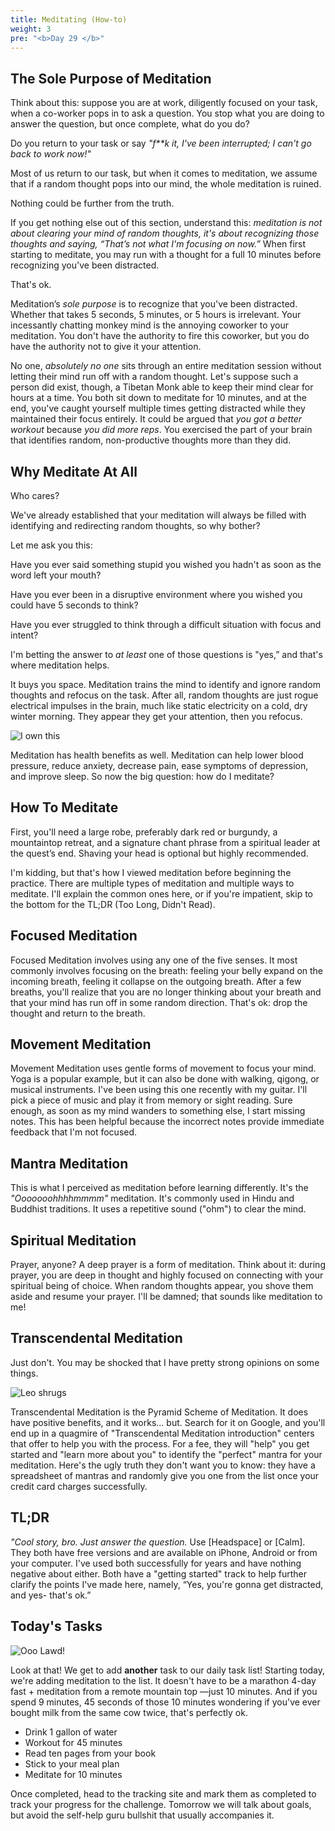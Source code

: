 ```yaml
---
title: Meditating (How-to)
weight: 3
pre: "<b>Day 29 </b>"
---
```


## The Sole Purpose of Meditation
Think about this: suppose you are at work, diligently focused on your task, when a co-worker pops in to ask a question. You stop what you are doing to answer the question, but once complete, what do you do?

Do you return to your task or say _"f**k it, I've been interrupted; I can't go back to work now!"_

Most of us return to our task, but when it comes to meditation, we assume that if a random thought pops into our mind, the whole meditation is ruined.

Nothing could be further from the truth.

If you get nothing else out of this section, understand this: _meditation is not about clearing your mind of random thoughts, it's about recognizing those thoughts and saying, “That’s not what I'm focusing on now.”_ When first starting to meditate, you may run with a thought for a full 10 minutes before recognizing you've been distracted.

That's ok.

Meditation’s _sole purpose_ is to recognize that you've been distracted. Whether that takes 5 seconds, 5 minutes, or 5 hours is irrelevant. Your incessantly chatting monkey mind is the annoying coworker to your meditation. You don't have the authority to fire this coworker, but you do have the authority not to give it your attention.

No one, _absolutely no one_ sits through an entire meditation session without letting their mind run off with a random thought. Let's suppose such a person did exist, though, a Tibetan Monk able to keep their mind clear for hours at a time. You both sit down to meditate for 10 minutes, and at the end, you've caught yourself multiple times getting distracted while they maintained their focus entirely. It could be argued that _you got a better workout_ because _you did more reps_. You exercised the part of your brain that identifies random, non-productive thoughts more than they did.

## Why Meditate At All
Who cares?

We've already established that your meditation will always be filled with identifying and redirecting random thoughts, so why bother?

Let me ask you this:

Have you ever said something stupid you wished you hadn't as soon as the word left your mouth?

Have you ever been in a disruptive environment where you wished you could have 5 seconds to think?

Have you ever struggled to think through a difficult situation with focus and intent?

I'm betting the answer to _at least_ one of those questions is "yes,” and that's where meditation helps.

It buys you space. Meditation trains the mind to identify and ignore random thoughts and refocus on the task. After all, random thoughts are just rogue electrical impulses in the brain, much like static electricity on a cold, dry winter morning. They appear they get your attention, then you refocus. 

![I own this](/images/owner.png)

Meditation has health benefits as well. Meditation can help lower blood pressure, reduce anxiety, decrease pain, ease symptoms of depression, and improve sleep. So now the big question: how do I meditate?

## How To Meditate
First, you'll need a large robe, preferably dark red or burgundy, a mountaintop retreat, and a signature chant phrase from a spiritual leader at the quest’s end. Shaving your head is optional but highly recommended.

I'm kidding, but that's how I viewed meditation before beginning the practice. There are multiple types of meditation and multiple ways to meditate. I'll explain the common ones here, or if you're impatient, skip to the bottom for the TL;DR (Too Long, Didn't Read).

## Focused Meditation
Focused Meditation involves using any one of the five senses. It most commonly involves focusing on the breath: feeling your belly expand on the incoming breath, feeling it collapse on the outgoing breath. After a few breaths, you'll realize that you are no longer thinking about your breath and that your mind has run off in some random direction. That's ok: drop the thought and return to the breath.

## Movement Meditation
Movement Meditation uses gentle forms of movement to focus your mind. Yoga is a popular example, but it can also be done with walking, qigong, or musical instruments. I've been using this one recently with my guitar. I'll pick a piece of music and play it from memory or sight reading. Sure enough, as soon as my mind wanders to something else, I start missing notes. This has been helpful because the incorrect notes provide immediate feedback that I'm not focused.

## Mantra Meditation
This is what I perceived as meditation before learning differently. It's the _"Ooooooohhhhmmmm"_ meditation. It's commonly used in Hindu and Buddhist traditions. It uses a repetitive sound ("ohm") to clear the mind.

## Spiritual Meditation
Prayer, anyone? A deep prayer is a form of meditation. Think about it: during prayer, you are deep in thought and highly focused on connecting with your spiritual being of choice. When random thoughts appear, you shove them aside and resume your prayer.
I'll be damned; that sounds like meditation to me!

## Transcendental Meditation
Just don't.
You may be shocked that I have pretty strong opinions on some things. 

![Leo shrugs](/images/leo.png)

Transcendental Meditation is the Pyramid Scheme of Meditation. It does have positive benefits, and it works... but.
Search for it on Google, and you'll end up in a quagmire of "Transcendental Meditation introduction" centers that offer to help you with the process. For a fee, they will "help" you get started and "learn more about you" to identify the "perfect" mantra for your meditation.
Here's the ugly truth they don't want you to know: they have a spreadsheet of mantras and randomly give you one from the list once your credit card charges successfully.

## TL;DR
_"Cool story, bro. Just answer the question._
Use [Headspace] or [Calm]. They both have free versions and are available on iPhone, Android or from your computer. I've used both successfully for years and have nothing negative about either. Both have a "getting started" track to help further clarify the points I've made here, namely, “Yes, you're gonna get distracted, and yes- that's ok.”

## Today's Tasks

![Ooo Lawd!](/images/lawdy.png)

Look at that! We get to add **another** task to our daily task list! Starting today, we're adding meditation to the list. It doesn't have to be a marathon 4-day fast + meditation from a remote mountain top —just 10 minutes. And if you spend 9 minutes, 45 seconds of those 10 minutes wondering if you've ever bought milk from the same cow twice, that's perfectly ok.
- Drink 1 gallon of water
- Workout for 45 minutes
- Read ten pages from your book
- Stick to your meal plan
- Meditate for 10 minutes
  
Once completed, head to the tracking site and mark them as completed to track your progress for the challenge. Tomorrow we will talk about goals, but avoid the self-help guru bullshit that usually accompanies it.
